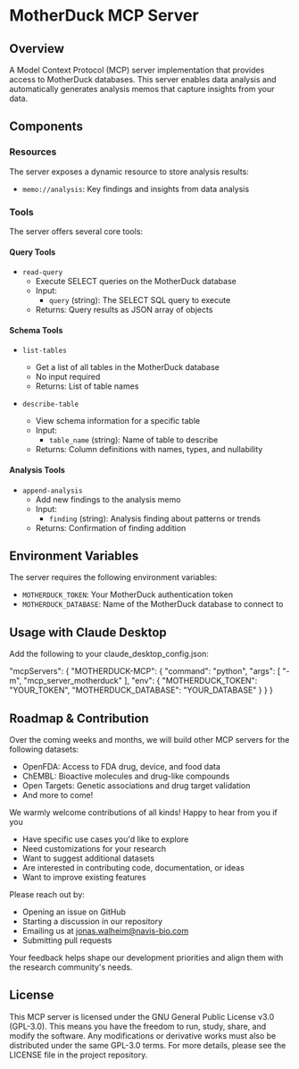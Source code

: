 # MotherDuck MCP Server

## Overview
A Model Context Protocol (MCP) server implementation that provides access to MotherDuck databases. This server enables data analysis and automatically generates analysis memos that capture insights from your data.

## Components

### Resources
The server exposes a dynamic resource to store analysis results:
- `memo://analysis`: Key findings and insights from data analysis

### Tools
The server offers several core tools:

#### Query Tools
- `read-query`
   - Execute SELECT queries on the MotherDuck database
   - Input: 
     - `query` (string): The SELECT SQL query to execute
   - Returns: Query results as JSON array of objects

#### Schema Tools
- `list-tables`
   - Get a list of all tables in the MotherDuck database
   - No input required
   - Returns: List of table names

- `describe-table`
   - View schema information for a specific table
   - Input:
     - `table_name` (string): Name of table to describe
   - Returns: Column definitions with names, types, and nullability

#### Analysis Tools
- `append-analysis`
   - Add new findings to the analysis memo
   - Input:
     - `finding` (string): Analysis finding about patterns or trends
   - Returns: Confirmation of finding addition

## Environment Variables
The server requires the following environment variables:
- `MOTHERDUCK_TOKEN`: Your MotherDuck authentication token
- `MOTHERDUCK_DATABASE`: Name of the MotherDuck database to connect to

## Usage with Claude Desktop

Add the following to your claude_desktop_config.json:


"mcpServers": {
    "MOTHERDUCK-MCP": {
      "command": "python",
      "args": [
        "-m",
        "mcp_server_motherduck"
      ],
      "env": {
        "MOTHERDUCK_TOKEN": "YOUR_TOKEN",
        "MOTHERDUCK_DATABASE": "YOUR_DATABASE"
      }
    }
}


## Roadmap & Contribution

Over the coming weeks and months, we will build other MCP servers for the following datasets:

- OpenFDA: Access to FDA drug, device, and food data
- ChEMBL: Bioactive molecules and drug-like compounds
- Open Targets: Genetic associations and drug target validation
- And more to come!

We warmly welcome contributions of all kinds! Happy to hear from you if you

- Have specific use cases you'd like to explore
- Need customizations for your research
- Want to suggest additional datasets
- Are interested in contributing code, documentation, or ideas
- Want to improve existing features

Please reach out by:
- Opening an issue on GitHub
- Starting a discussion in our repository
- Emailing us at jonas.walheim@navis-bio.com
- Submitting pull requests

Your feedback helps shape our development priorities and align them with the research community's needs.

## License

This MCP server is licensed under the GNU General Public License v3.0 (GPL-3.0). This means you have the freedom to run, study, share, and modify the software. Any modifications or derivative works must also be distributed under the same GPL-3.0 terms. For more details, please see the LICENSE file in the project repository.
